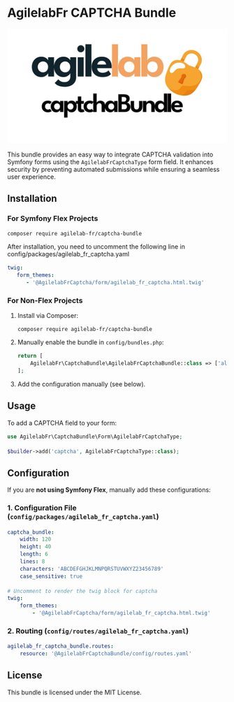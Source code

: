 # AgilelabFr CAPTCHA Bundle

![Captcha Bundle in action](assets/images/captchaBundle.jpg)

This bundle provides an easy way to integrate CAPTCHA validation into Symfony forms using the `AgilelabFrCaptchaType` form field. It enhances security by preventing automated submissions while ensuring a seamless user experience.

## Installation

### **For Symfony Flex Projects**
```
composer require agilelab-fr/captcha-bundle
```

After installation, you need to uncomment the following line in config/packages/agilelab_fr_captcha.yaml
```yaml
twig:
   form_themes:
      - '@AgilelabFrCaptcha/form/agilelab_fr_captcha.html.twig'
```

### **For Non-Flex Projects**
1. Install via Composer:
   ```
   composer require agilelab-fr/captcha-bundle
   ```
2. Manually enable the bundle in `config/bundles.php`:
   ```php
   return [
       AgilelabFr\CaptchaBundle\AgilelabFrCaptchaBundle::class => ['all' => true],
   ];
   ```
3. Add the configuration manually (see below).

## Usage

To add a CAPTCHA field to your form:

```php
use AgilelabFr\CaptchaBundle\Form\AgilelabFrCaptchaType;

$builder->add('captcha', AgilelabFrCaptchaType::class);
```

## Configuration

If you are **not using Symfony Flex**, manually add these configurations:

### **1. Configuration File (`config/packages/agilelab_fr_captcha.yaml`)**
```yaml
captcha_bundle:
    width: 120
    height: 40
    length: 6
    lines: 8
    characters: 'ABCDEFGHJKLMNPQRSTUVWXYZ23456789'
    case_sensitive: true

# Uncomment to render the twig block for captcha
twig:
    form_themes:
        - '@AgilelabFrCaptcha/form/agilelab_fr_captcha.html.twig'
```

### **2. Routing (`config/routes/agilelab_fr_captcha.yaml`)**
```yaml
agilelab_fr_captcha_bundle.routes:
    resource: '@AgilelabFrCaptchaBundle/config/routes.yaml'
```

## License
This bundle is licensed under the MIT License.
